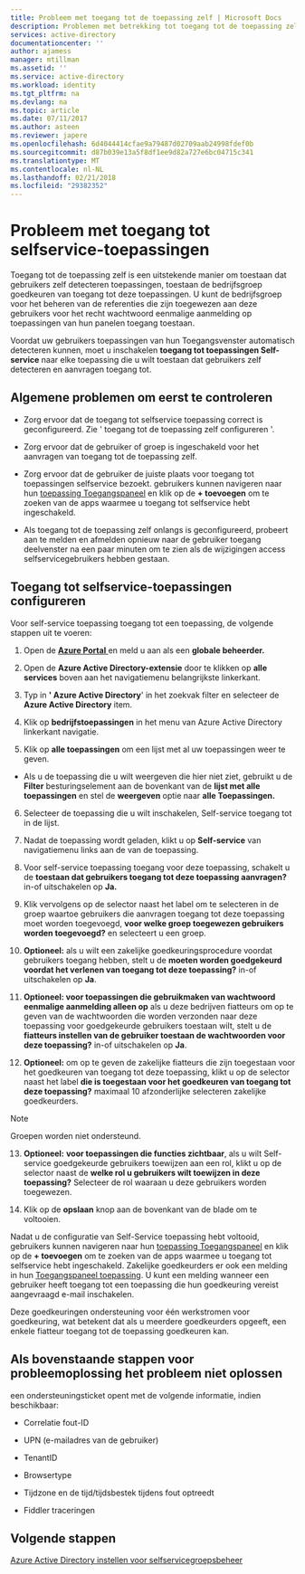 ```yaml
---
title: Probleem met toegang tot de toepassing zelf | Microsoft Docs
description: Problemen met betrekking tot toegang tot de toepassing zelf oplossen
services: active-directory
documentationcenter: ''
author: ajamess
manager: mtillman
ms.assetid: ''
ms.service: active-directory
ms.workload: identity
ms.tgt_pltfrm: na
ms.devlang: na
ms.topic: article
ms.date: 07/11/2017
ms.author: asteen
ms.reviewer: japere
ms.openlocfilehash: 6d4044414cfae9a79487d02709aab24998fdef0b
ms.sourcegitcommit: d87b039e13a5f8df1ee9d82a727e6bc04715c341
ms.translationtype: MT
ms.contentlocale: nl-NL
ms.lasthandoff: 02/21/2018
ms.locfileid: "29382352"
---
```

# <a name="problem-using-self-service-application-access"></a>Probleem met toegang tot selfservice-toepassingen

Toegang tot de toepassing zelf is een uitstekende manier om toestaan dat gebruikers zelf detecteren toepassingen, toestaan de bedrijfsgroep goedkeuren van toegang tot deze toepassingen. U kunt de bedrijfsgroep voor het beheren van de referenties die zijn toegewezen aan deze gebruikers voor het recht wachtwoord eenmalige aanmelding op toepassingen van hun panelen toegang toestaan.

Voordat uw gebruikers toepassingen van hun Toegangsvenster automatisch detecteren kunnen, moet u inschakelen **toegang tot toepassingen Self-service** naar elke toepassing die u wilt toestaan dat gebruikers zelf detecteren en aanvragen toegang tot.

## <a name="general-issues-to-check-first"></a>Algemene problemen om eerst te controleren

-   Zorg ervoor dat de toegang tot selfservice toepassing correct is geconfigureerd. Zie ' toegang tot de toepassing zelf configureren '.

-   Zorg ervoor dat de gebruiker of groep is ingeschakeld voor het aanvragen van toegang tot de toepassing zelf.

-   Zorg ervoor dat de gebruiker de juiste plaats voor toegang tot toepassingen selfservice bezoekt. gebruikers kunnen navigeren naar hun [toepassing Toegangspaneel](https://myapps.microsoft.com/) en klik op de **+ toevoegen** om te zoeken van de apps waarmee u toegang tot selfservice hebt ingeschakeld.

-   Als toegang tot de toepassing zelf onlangs is geconfigureerd, probeert aan te melden en afmelden opnieuw naar de gebruiker toegang deelvenster na een paar minuten om te zien als de wijzigingen access selfservicegebruikers hebben gestaan.

## <a name="how-to-configure-self-service-application-access"></a>Toegang tot selfservice-toepassingen configureren

Voor self-service toepassing toegang tot een toepassing, de volgende stappen uit te voeren:

1.  Open de [ **Azure Portal** ](https://portal.azure.com/) en meld u aan als een **globale beheerder.**

2.  Open de **Azure Active Directory-extensie** door te klikken op **alle services** boven aan het navigatiemenu belangrijkste linkerkant.

3.  Typ in **' Azure Active Directory**' in het zoekvak filter en selecteer de **Azure Active Directory** item.

4.  Klik op **bedrijfstoepassingen** in het menu van Azure Active Directory linkerkant navigatie.

5.  Klik op **alle toepassingen** om een lijst met al uw toepassingen weer te geven.

  * Als u de toepassing die u wilt weergeven die hier niet ziet, gebruikt u de **Filter** besturingselement aan de bovenkant van de **lijst met alle toepassingen** en stel de **weergeven** optie naar **alle Toepassingen.**

6.  Selecteer de toepassing die u wilt inschakelen, Self-service toegang tot in de lijst.

7.  Nadat de toepassing wordt geladen, klikt u op **Self-service** van navigatiemenu links aan de van de toepassing.

8.  Voor self-service toepassing toegang voor deze toepassing, schakelt u de **toestaan dat gebruikers toegang tot deze toepassing aanvragen?** in-of uitschakelen op **Ja.**

9.  Klik vervolgens op de selector naast het label om te selecteren in de groep waartoe gebruikers die aanvragen toegang tot deze toepassing moet worden toegevoegd, **voor welke groep toegewezen gebruikers worden toegevoegd?** en selecteert u een groep.

10. **Optioneel:** als u wilt een zakelijke goedkeuringsprocedure voordat gebruikers toegang hebben, stelt u de **moeten worden goedgekeurd voordat het verlenen van toegang tot deze toepassing?** in-of uitschakelen op **Ja**.

11. **Optioneel: voor toepassingen die gebruikmaken van wachtwoord eenmalige aanmelding alleen op** als u deze bedrijven fiatteurs om op te geven van de wachtwoorden die worden verzonden naar deze toepassing voor goedgekeurde gebruikers toestaan wilt, stelt u de **fiatteurs instellen van de gebruiker toestaan de wachtwoorden voor deze toepassing?**  in-of uitschakelen op **Ja**.

12. **Optioneel:** om op te geven de zakelijke fiatteurs die zijn toegestaan voor het goedkeuren van toegang tot deze toepassing, klikt u op de selector naast het label **die is toegestaan voor het goedkeuren van toegang tot deze toepassing?** maximaal 10 afzonderlijke selecteren zakelijke goedkeurders.

 >[!NOTE]
 > Groepen worden niet ondersteund.
 >
 >

13. **Optioneel:** **voor toepassingen die functies zichtbaar**, als u wilt Self-service goedgekeurde gebruikers toewijzen aan een rol, klikt u op de selector naast de **welke rol u gebruikers wilt toewijzen in deze toepassing?** Selecteer de rol waaraan u deze gebruikers worden toegewezen.

14. Klik op de **opslaan** knop aan de bovenkant van de blade om te voltooien.

Nadat u de configuratie van Self-Service toepassing hebt voltooid, gebruikers kunnen navigeren naar hun [toepassing Toegangspaneel](https://myapps.microsoft.com/) en klik op de **+ toevoegen** om te zoeken van de apps waarmee u toegang tot selfservice hebt ingeschakeld. Zakelijke goedkeurders er ook een melding in hun [Toegangspaneel toepassing](https://myapps.microsoft.com/). U kunt een melding wanneer een gebruiker heeft toegang tot een toepassing die hun goedkeuring vereist aangevraagd e-mail inschakelen. 

Deze goedkeuringen ondersteuning voor één werkstromen voor goedkeuring, wat betekent dat als u meerdere goedkeurders opgeeft, een enkele fiatteur toegang tot de toepassing goedkeuren kan.

## <a name="if-these-troubleshooting-steps-do-not-resolve-the-issue"></a>Als bovenstaande stappen voor probleemoplossing het probleem niet oplossen 

een ondersteuningsticket opent met de volgende informatie, indien beschikbaar:

-   Correlatie fout-ID

-   UPN (e-mailadres van de gebruiker)

-   TenantID

-   Browsertype

-   Tijdzone en de tijd/tijdsbestek tijdens fout optreedt

-   Fiddler traceringen

## <a name="next-steps"></a>Volgende stappen
[Azure Active Directory instellen voor selfservicegroepsbeheer](active-directory-accessmanagement-self-service-group-management.md)
